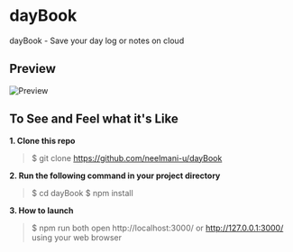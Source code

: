 
# **day**Book

dayBook - Save your day log or notes on cloud
## Preview

![Preview](dayBook.gif)
## To See and Feel what it's Like

**1. Clone this repo**

> $ git clone https://github.com/neelmani-u/dayBook

**2. Run the following command in your project directory**

> $ cd dayBook
> $ npm install

**3. How to launch**

> $ npm run both
> open http://localhost:3000/ or http://127.0.0.1:3000/ using your web browser

